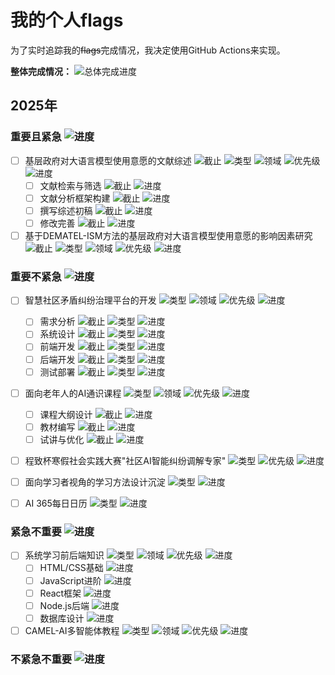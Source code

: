 # 我的个人flags

为了实时追踪我的~~flags~~完成情况，我决定使用GitHub Actions来实现。

**整体完成情况：** ![总体完成进度](https://img.shields.io/badge/总进度-0%25-red)


## 2025年

### 重要且紧急 ![进度](https://img.shields.io/badge/进度-0%25-red)

- [ ] 基层政府对大语言模型使用意愿的文献综述 ![截止](https://img.shields.io/badge/截止-2024--06--30-blue) ![类型](https://img.shields.io/badge/类型-论文-brightgreen) ![领域](https://img.shields.io/badge/领域-研究-yellow) ![优先级](https://img.shields.io/badge/优先级-高-red) ![进度](https://img.shields.io/badge/进度-0%25-red)
  - [ ] 文献检索与筛选 ![截止](https://img.shields.io/badge/截止-2024--04--30-blue) ![进度](https://img.shields.io/badge/进度-0%25-red)
  - [ ] 文献分析框架构建 ![截止](https://img.shields.io/badge/截止-2024--05--15-blue) ![进度](https://img.shields.io/badge/进度-0%25-red)
  - [ ] 撰写综述初稿 ![截止](https://img.shields.io/badge/截止-2024--06--15-blue) ![进度](https://img.shields.io/badge/进度-0%25-red)
  - [ ] 修改完善 ![截止](https://img.shields.io/badge/截止-2024--06--30-blue) ![进度](https://img.shields.io/badge/进度-0%25-red)

- [ ] 基于DEMATEL-ISM方法的基层政府对大语言模型使用意愿的影响因素研究 ![截止](https://img.shields.io/badge/截止-2024--12--31-blue) ![类型](https://img.shields.io/badge/类型-论文-brightgreen) ![领域](https://img.shields.io/badge/领域-研究-yellow) ![优先级](https://img.shields.io/badge/优先级-高-red) ![进度](https://img.shields.io/badge/进度-0%25-red)

### 重要不紧急 ![进度](https://img.shields.io/badge/进度-0%25-red)

- [ ] 智慧社区矛盾纠纷治理平台的开发 ![类型](https://img.shields.io/badge/类型-项目-brightgreen) ![领域](https://img.shields.io/badge/领域-编程-yellow) ![优先级](https://img.shields.io/badge/优先级-中-yellow) ![进度](https://img.shields.io/badge/进度-0%25-red)
  - [ ] 需求分析 ![截止](https://img.shields.io/badge/截止-2024--05--30-blue) ![类型](https://img.shields.io/badge/类型-文档-lightgrey) ![进度](https://img.shields.io/badge/进度-0%25-red)
  - [ ] 系统设计 ![截止](https://img.shields.io/badge/截止-2024--06--30-blue) ![类型](https://img.shields.io/badge/类型-架构-lightgrey) ![进度](https://img.shields.io/badge/进度-0%25-red)
  - [ ] 前端开发 ![截止](https://img.shields.io/badge/截止-2024--08--30-blue) ![类型](https://img.shields.io/badge/类型-前端-lightgrey) ![进度](https://img.shields.io/badge/进度-0%25-red)
  - [ ] 后端开发 ![截止](https://img.shields.io/badge/截止-2024--08--30-blue) ![类型](https://img.shields.io/badge/类型-后端-lightgrey) ![进度](https://img.shields.io/badge/进度-0%25-red)
  - [ ] 测试部署 ![截止](https://img.shields.io/badge/截止-2024--09--30-blue) ![类型](https://img.shields.io/badge/类型-运维-lightgrey) ![进度](https://img.shields.io/badge/进度-0%25-red)

- [ ] 面向老年人的AI通识课程 ![类型](https://img.shields.io/badge/类型-教育-brightgreen) ![领域](https://img.shields.io/badge/领域-AI-yellow) ![优先级](https://img.shields.io/badge/优先级-中-yellow) ![进度](https://img.shields.io/badge/进度-0%25-red)
  - [ ] 课程大纲设计 ![截止](https://img.shields.io/badge/截止-2024--07--30-blue) ![进度](https://img.shields.io/badge/进度-0%25-red)
  - [ ] 教材编写 ![截止](https://img.shields.io/badge/截止-2024--09--30-blue) ![进度](https://img.shields.io/badge/进度-0%25-red)
  - [ ] 试讲与优化 ![截止](https://img.shields.io/badge/截止-2024--10--30-blue) ![进度](https://img.shields.io/badge/进度-0%25-red)

- [ ] 程致杯寒假社会实践大赛"社区AI智能纠纷调解专家" ![类型](https://img.shields.io/badge/类型-比赛-brightgreen) ![优先级](https://img.shields.io/badge/优先级-中-yellow) ![进度](https://img.shields.io/badge/进度-0%25-red)

- [ ] 面向学习者视角的学习方法设计沉淀 ![类型](https://img.shields.io/badge/类型-方法论-brightgreen) ![进度](https://img.shields.io/badge/进度-0%25-red)

- [ ] AI 365每日日历 ![类型](https://img.shields.io/badge/类型-创意项目-brightgreen) ![进度](https://img.shields.io/badge/进度-0%25-red)

### 紧急不重要 ![进度](https://img.shields.io/badge/进度-0%25-red)

- [ ] 系统学习前后端知识 ![类型](https://img.shields.io/badge/类型-学习-brightgreen) ![领域](https://img.shields.io/badge/领域-编程-yellow) ![优先级](https://img.shields.io/badge/优先级-中-yellow) ![进度](https://img.shields.io/badge/进度-0%25-red)
  - [ ] HTML/CSS基础 ![进度](https://img.shields.io/badge/进度-0%25-red)
  - [ ] JavaScript进阶 ![进度](https://img.shields.io/badge/进度-0%25-red)
  - [ ] React框架 ![进度](https://img.shields.io/badge/进度-0%25-red)
  - [ ] Node.js后端 ![进度](https://img.shields.io/badge/进度-0%25-red)
  - [ ] 数据库设计 ![进度](https://img.shields.io/badge/进度-0%25-red)

- [ ] CAMEL-AI多智能体教程 ![类型](https://img.shields.io/badge/类型-AI-brightgreen) ![领域](https://img.shields.io/badge/领域-学习-yellow) ![优先级](https://img.shields.io/badge/优先级-中-yellow) ![进度](https://img.shields.io/badge/进度-0%25-red)

### 不紧急不重要 ![进度](https://img.shields.io/badge/进度-无任务-inactive)